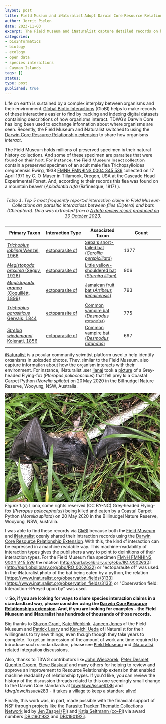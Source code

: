 ```yaml
---
layout: post
title: Field Museum and iNaturalist Adopt Darwin Core Resource Relationship Standard to Share Species Interaction Records 
author: Jorrit Poelen
date: 2023-11-03
excerpt: The Field Museum and iNaturalist capture detailed records on how species interact. They both showed their capacity to innovate by using the recently improved Darwin Core Resource Relationship extensions to publish their interaction records. By using this standards based approach, they facilitate access to the valueable biodiversity knowledge they keep, and provide examples for others to follow. 
categories:
- bioinformatics
- biology
- ecology
- open data
- species interactions
- Cayman Islands
tags: []
status: 
type: post
published: true
---
```


Life on earth is sustained by a complex interplay between organisms and their environment. [Global Biotic Interactions](https://globalbioticinteractions.org) (GloBI) helps to make records of these interactions easier to find by tracking and indexing digital datasets containing descriptions of how organisms interact. [TDWG](https://tdwg.org)'s [Darwin Core](https://www.tdwg.org/standards/dwc/) has long been used to exchange information about where organisms are seen. Recently, the Field Museum and iNaturalist switched to using the [Darwin Core Resource Relationship extension](https://dwc.tdwg.org/terms/#resourcerelationship) to share how organisms _interact_.

The Field Museum holds millions of preserved specimen in their natural history collections. And some of these specimen are parasites that were found on their host. For instance, the Field Museum Insect collection contain a preserved specimen of an adult male flea Trichopsylloides oregonensis Ewing, 1938 [FMNH FMNHINS 0004 345 536](https://db.fieldmuseum.org/65167e0f-0e31-4884-a34e-577ffdb54545) collected on 17 April 1971 by C. O. Maser in Tillamook, Oregon, USA at the Cascade Head Experimental Forest. And, according to their records this flea was found on a mountain beaver (_Aplodontia rufa_  (Rafinesque, 1817) ).

<table>
<caption><p><em>Table 1. Top 5 most frequently reported interaction claims in Field Museum Collections are parasitic interactions between flies (Diptera) and bats (Chiroptera). Data was extracted from a <a href="/assets/fmnh-review-2023-10-30.pdf">A data review report produced on 30 October 2023</a>.</em></p></caption>
<colgroup>
<col style="width: 25%">
<col style="width: 25%">
<col style="width: 25%">
<col style="width: 25%">
</colgroup>
<thead>
<tr class="header">
<th>Primary Taxon</th>
<th>Interaction Type</th>
<th>Associated Taxon</th>
<th>Count</th>
</tr>
</thead>
<tbody>
<tr class="odd">
<td><a href="https://www.catalogueoflife.org/data/taxon/7CQFK"><em>Trichobius joblingi</em> Wenzel, 1966</a></td>
<td><a href="http://purl.obolibrary.org/obo/RO_0002632">ectoparasite of</a></td>
<td><a href="https://en.wikipedia.org/wiki/Seba's_short-tailed_bat">Seba's short-tailed bat (<em>Carollia perspicillata</em>)</a></td>
<td>1377</td>
</tr>
<tr class="even">
<td><a href="https://www.catalogueoflife.org/data/taxon/3Z25Q"><em>Megistopoda proxima</em> (Séguy, 1926)</a></td>
<td><a href="http://purl.obolibrary.org/obo/RO_0002632">ectoparasite of</a></td>
<td><a href="https://en.wikipedia.org/wiki/Little_yellow-shouldered_bat">Little yellow-shouldered bat (<em>Sturnira lilium</em>)</a></td>
<td>906</td>
</tr>
<tr class="odd">
<td><a href="https://www.catalogueoflife.org/data/taxon/3Z25L"><em>Megistopoda aranea</em> (Coquillétt, 1899)</a></td>
<td><a href="http://purl.obolibrary.org/obo/RO_0002632">ectoparasite of</a></td>
<td><a href="https://en.wikipedia.org/wiki/Jamaican_fruit_bat">Jamaican fruit bat (<em>Artibeus jamaicensis</em>)</a></td>
<td>793</td>
</tr>
<tr class="even">
<td><a href="https://www.catalogueoflife.org/data/taxon/7D2FV"><em>Trichobius parasiticus</em> Gervais, 1844</a></td>
<td><a href="http://purl.obolibrary.org/obo/RO_0002632">ectoparasite of</a></td>
<td><a href="https://en.wikipedia.org/wiki/Common_vampire_bat">Common vampire bat (<em>Desmodus rotundus</em>)</a></td>
<td>775</td>
</tr>
<tr class="odd">
<td><a href="https://www.catalogueoflife.org/data/taxon/52WST"><em>Strebla wiedemanni</em> Kolenati, 1856</a></td>
<td><a href="http://purl.obolibrary.org/obo/RO_0002632">ectoparasite of</a></td>
<td><a href="https://en.wikipedia.org/wiki/Common_vampire_bat">Common vampire bat (<em>Desmodus rotundus</em>)</a></td>
<td>697</td>
</tr>
</tbody>
</table>  



[iNaturalist](https://inaturalist.org) is a popular community scientist platform used to help identify organisms in uploaded photos. They, similar to the Field Museum, also capture information about how the organism interacts with their environment. For instance, iNaturalist user [lianaj](https://www.inaturalist.org/people/lianaj) took a [picture](https://www.inaturalist.org/observations/46552699) of a Grey-headed Flying-fox (_Pteropus poliocephalus_) that fell prey to a Coastal Carpet Python (_Morelia spilota_) on 20 May 2020 in the Billinudgel Nature Reserve, Wooyung, NSW, Australia. 
  
<div class="figure figure-globi right">
  <a href="https://www.inaturalist.org/observations/46552699"><img src="/assets/inaturalist-photo-73834483.jpg" alt=""/></a>
    <div class="figcaption"><em>Figure 1.</em>(c) Liana, some rights reserved (CC BY-NC) Grey-headed Flying-fox (<em>Pteropus poliocephalus</em>) being killed and eaten by a Coastal Carpet Python (<em>Morelia spilota</em>) on 20 May 2020 in the Billinudgel Nature Reserve, Wooyung, NSW, Australia.</div>
</div>

I was able to find these records via [GloBI](https://globalbioticinteractions.org) because both the [Field Museum](https://globalbioticinteractions.org/?accordingTo=globi:globalbioticinteractions/fmnh) and [iNaturalist](https://globalbioticinteractions.org/accordingTo=globi:globalbioticinteractions/inaturalist) openly shared their interaction records using the [Darwin Core Resource Relationship Extension](https://dwc.tdwg.org/terms/#resourcerelationship). With this, the kind of interaction can be expressed in a machine readable way. This machine-readability of interaction types gives the publishers a way to point to definitions of their interaction types. For the Field Museum flea specimen [FMNH FMNHINS 0004 345 536](https://db.fieldmuseum.org/65167e0f-0e31-4884-a34e-577ffdb54545) the relation [http://purl.obolibrary.org/obo/RO_0002632](http://purl.obolibrary.org/obo/RO_0002632) or "ectoparasite of" was used. In the iNaturalist photo of the bat being eaten by a python, the relation [https://www.inaturalist.org/observation_fields/3133](https://www.inaturalist.org/observation_fields/3133) or "Observation field: Interaction->Preyed upon by" was used. 

💡 **So, if you are looking for ways to share species interaction claims in a standardized way, please consider using the [Darwin Core Resource Relationships extension](https://dwc.tdwg.org/terms/#resourcerelationship). And, if you are looking for examples - the Field Museum and iNaturalist has hundreds of thousands of those records.**

Big thanks to [Sharon Grant](https://orcid.org/0000-0002-0201-732X), [Kate Webbink](https://orcid.org/0000-0002-8347-0942), [Janeen Jones](https://orcid.org/0000-0002-1261-8049) of the Field Museum and [Patrick Leary](https://orcid.org/0000-0001-5172-8577) and [Ken-ichi Ueda](https://orcid.org/0000-0003-0145-6846) of iNaturalist for their willingness to try new things, even though though they take years to complete. To get an impression of the amount of work and time required to introduce such standardization, please see [Field Museum](https://github.com/globalbioticinteractions/globalbioticinteractions/issues/609#issuecomment-790649340) and [iNaturalist](https://github.com/globalbioticinteractions/globalbioticinteractions/issues/427) related integration discussions. 

Also, thanks to TDWG contributors like [John Wieczorek](https://orcid.org/0000-0003-1144-0290), [Peter Desmet](https://orcid.org/0000-0002-8442-8025), [Quentin Groom](https://orcid.org/0000-0002-0596-5376), [Steve Baskauf](https://orcid.org/0000-0003-4365-3135) and many others for helping to review and approve an improvement to Resource Relationship extension that enabled machine readability of relationship types. If you'd like, you can review the history of the discussion threads related to this one seemingly small change to the Darwin Core standards at [tdwg/dwc/issue#186](https://github.com/tdwg/dwc/issues/186) and [tdwg/dwc/issue#283](https://github.com/tdwg/dwc/issues/283) - it takes a village to keep a standard alive!

Finally, this work was, in part, made possible with the financial support of NSF through projects like the [Parasite Tracker Thematic Collections Network](https://www.globalbioticinteractions.org/parasitetracker/) led by [Jen Zaspel (PI)](https://orcid.org/0000-0003-3960-0364) and [Katja Seltmann (co-PI)](https://orcid.org/0000-0001-5354-6048) via award numbers [DBI:1901932](https://www.nsf.gov/awardsearch/showAward?AWD_ID=1901932) and [DBI:1901926](https://www.nsf.gov/awardsearch/showAward?AWD_ID=1901926).


